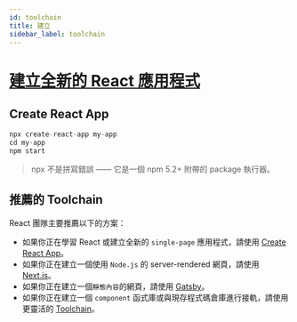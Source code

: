 ```yaml
---
id: toolchain
title: 建立
sidebar_label: toolchain
---
```



# [建立全新的 React 應用程式](https://zh-hant.reactjs.org/docs/create-a-new-react-app.html)

## Create React App

```js
npx create-react-app my-app
cd my-app
npm start
```

> npx 不是拼寫錯誤 —— 它是一個 npm 5.2+ 附帶的 package 執行器。

## 推薦的 Toolchain

React 團隊主要推薦以下的方案：

* 如果你正在學習 React 或建立全新的 `single-page` 應用程式，請使用 [Create React App](https://zh-hant.reactjs.org/docs/create-a-new-react-app.html#create-react-app)。
* 如果你正在建立一個使用 `Node.js` 的 server-rendered 網頁，請使用 [Next.js](https://zh-hant.reactjs.org/docs/create-a-new-react-app.html#nextjs)。
* 如果你正在建立一個`靜態內容`的網頁，請使用 [Gatsby](https://zh-hant.reactjs.org/docs/create-a-new-react-app.html#gatsby)。
* 如果你正在建立一個 `component` 函式庫或與現存程式碼倉庫進行接軌，請使用更靈活的 [Toolchain](https://zh-hant.reactjs.org/docs/create-a-new-react-app.html#more-flexible-toolchains)。
